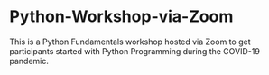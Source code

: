 # Python-Workshop-via-Zoom

This is a Python Fundamentals workshop hosted via Zoom to get participants started with Python Programming during the COVID-19 pandemic. 
